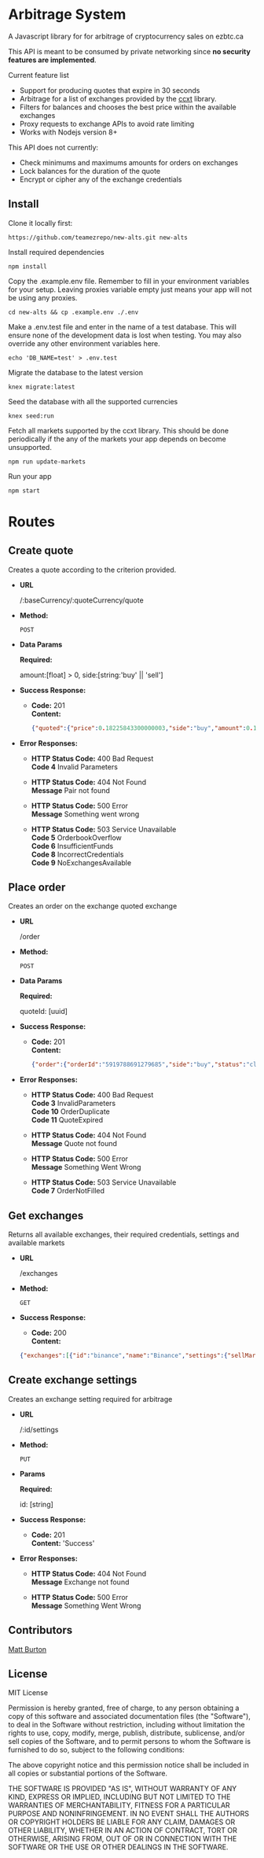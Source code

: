 # Arbitrage System

A Javascript library for for arbitrage of cryptocurrency sales on ezbtc.ca 

This API is meant to be consumed by private networking since **no security features are implemented**.

Current feature list

- Support for producing quotes that expire in 30 seconds
- Arbitrage for a list of exchanges provided by the [ccxt](https://github.com/ccxt/ccxt) library.
- Filters for balances and chooses the best price within the available exchanges
- Proxy requests to exchange APIs to avoid rate limiting
- Works with Nodejs version 8+

This API does not currently:

- Check minimums and maximums amounts for orders on exchanges
- Lock balances for the duration of the quote
- Encrypt or cipher any of the exchange credentials

## Install

Clone it locally first:
```shell
https://github.com/teamezrepo/new-alts.git new-alts
```

Install required dependencies
```shell
npm install
```

Copy the .example.env file. Remember to fill in your environment variables for 
your setup. Leaving proxies variable empty just means your app will not be using any proxies.
```shell
cd new-alts && cp .example.env ./.env
```

Make a .env.test file and enter in the name of a test database. This will ensure none of the
development data is lost when testing. You may also override any other environment variables here.
```shell 
echo 'DB_NAME=test' > .env.test 
```

Migrate the database to the latest version
```shell
knex migrate:latest
```

Seed the database with all the supported currencies
```shell
knex seed:run
```

Fetch all markets supported by the ccxt library. This should be done periodically if the 
any of the markets your app depends on become unsupported.
```shell
npm run update-markets
```

Run your app
```shell
npm start
```

# Routes

## Create quote

  Creates a quote according to the criterion provided.

* **URL**

  /:baseCurrency/:quoteCurrency/quote

* **Method:**

  `POST` 

* **Data Params**

  **Required:**
  
  amount:[float] > 0,
  side:[string:'buy' || 'sell']

* **Success Response:**

  * **Code:** 201 <br />
    **Content:** 
    ```json
    {"quoted":{"price":0.18225843300000003,"side":"buy","amount":0.1,"marketId":"4","created_at":"2018-05-10T20:45:41.385Z","id":"dc075490-b660-4a12-adec-673bc9fe96f4"}}
    ```
 
* **Error Responses:**

  * **HTTP Status Code:** 400 Bad Request <br />
    **Code 4** Invalid Parameters <br />

  * **HTTP Status Code:** 404 Not Found <br />
    **Message** Pair not found <br />

  * **HTTP Status Code:** 500 Error <br />
    **Message** Something went wrong <br />
 
  * **HTTP Status Code:** 503 Service Unavailable <br />
    **Code 5** OrderbookOverflow <br>
    **Code 6** InsufficientFunds <br />
    **Code 8** IncorrectCredentials <br />
    **Code 9** NoExchangesAvailable <br />


## Place order

  Creates an order on the exchange quoted exchange

* **URL**

  /order

* **Method:**

  `POST` 

* **Data Params**

  **Required:**
  
  quoteId: [uuid]

* **Success Response:**

  * **Code:** 201 <br />
    **Content:** 
    ```json
    {"order":{"orderId":"5919788691279685","side":"buy","status":"closed","createdAt":"2018-05-10T21:25:48.659Z","filled":0.1,"price":0.2}}
    ```
 
* **Error Responses:**

  * **HTTP Status Code:** 400 Bad Request <br />
    **Code 3** InvalidParameters <br />
    **Code 10** OrderDuplicate <br />
    **Code 11** QuoteExpired <br />

  * **HTTP Status Code:** 404 Not Found <br />
    **Message** Quote not found <br />
  
  * **HTTP Status Code:** 500 Error <br />
    **Message** Something Went Wrong <br />

  * **HTTP Status Code:** 503 Service Unavailable <br />
    **Code 7** OrderNotFilled <br>


## Get exchanges

  Returns all available exchanges, their required credentials, settings and available markets

* **URL**

  /exchanges

* **Method:**

  `GET` 

* **Success Response:**

  * **Code:** 200 <br />
    **Content:** 
  ```json
  {"exchanges":[{"id":"binance","name":"Binance","settings":{"sellMarginPercent":5,"buyMarginPercent":5,"apiKey":"testkey","uid":null,"login":null},"markets":[{"symbol":"ETH/BTC"},{"symbol":"BCH/BTC"},{"symbol":"LTC/BTC"}],"requires":{"apiKey":true,"secret":true,"uid":false,"login":false,"password":false,"twofa":false}},{"id":"bitstamp","name":"Bitstamp","settings":{"sellMarginPercent":5,"buyMarginPercent":5,"apiKey":"testkey","uid":null,"login":null},"markets":[{"symbol":"ETH/BTC"},{"symbol":"BCH/BTC"},{"symbol":"LTC/BTC"}],"requires":{"apiKey":true,"secret":true,"uid":false,"login":false,"password":false,"twofa":false}},{"id":"poloniex","name":"Poloniex","settings":{"sellMarginPercent":5,"buyMarginPercent":5,"apiKey":"testkey","uid":null,"login":null},"markets":[{"symbol":"ETH/BTC"},{"symbol":"BCH/BTC"},{"symbol":"LTC/BTC"}],"requires":{"apiKey":true,"secret":true,"uid":false,"login":false,"password":false,"twofa":false}}]}
   ```

## Create exchange settings

  Creates an exchange setting required for arbitrage

* **URL**

  /:id/settings

* **Method:**

  `PUT` 

* **Params**

  **Required:**
  
  id: [string]

* **Success Response:**

  * **Code:** 201 <br />
    **Content:** 
    'Success'
 
* **Error Responses:**

  * **HTTP Status Code:** 404 Not Found <br />
    **Message** Exchange not found <br />
  
  * **HTTP Status Code:** 500 Error <br />
    **Message** Something Went Wrong <br />

## Contributors

[Matt Burton](https://github.com/burtonium)

## License
MIT License

Permission is hereby granted, free of charge, to any person obtaining a copy of this software and associated documentation files (the "Software"), to deal in the Software without restriction, including without limitation the rights to use, copy, modify, merge, publish, distribute, sublicense, and/or sell copies of the Software, and to permit persons to whom the Software is furnished to do so, subject to the following conditions:

The above copyright notice and this permission notice shall be included in all copies or substantial portions of the Software.

THE SOFTWARE IS PROVIDED "AS IS", WITHOUT WARRANTY OF ANY KIND, EXPRESS OR IMPLIED, INCLUDING BUT NOT LIMITED TO THE WARRANTIES OF MERCHANTABILITY, FITNESS FOR A PARTICULAR PURPOSE AND NONINFRINGEMENT. IN NO EVENT SHALL THE AUTHORS OR COPYRIGHT HOLDERS BE LIABLE FOR ANY CLAIM, DAMAGES OR OTHER LIABILITY, WHETHER IN AN ACTION OF CONTRACT, TORT OR OTHERWISE, ARISING FROM, OUT OF OR IN CONNECTION WITH THE SOFTWARE OR THE USE OR OTHER DEALINGS IN THE SOFTWARE. 

